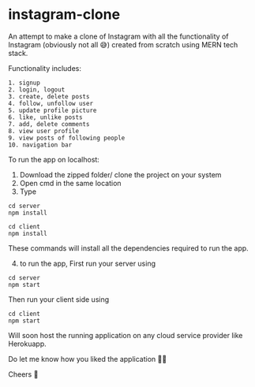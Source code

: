 # instagram-clone

An attempt to make a clone of Instagram with all the functionality of Instagram (obviously not all 😅) created from scratch using MERN tech stack.

Functionality includes:
```
1. signup
2. login, logout
3. create, delete posts
4. follow, unfollow user
5. update profile picture
6. like, unlike posts
7. add, delete comments
8. view user profile
9. view posts of following people
10. navigation bar
```

To run the app on localhost:

1. Download the zipped folder/ clone the project on your system
2. Open cmd in the same location
3. Type 
```
cd server
npm install
    
cd client
npm install
```
These commands will install all the dependencies required to run the app.

4. to run the app,
First run your server using
```
cd server
npm start
```
Then run your client side using
```
cd client
npm start
```

Will soon host the running application on any cloud service provider like Herokuapp.

Do let me know how you liked the application 🚀🚀

Cheers 🕺
